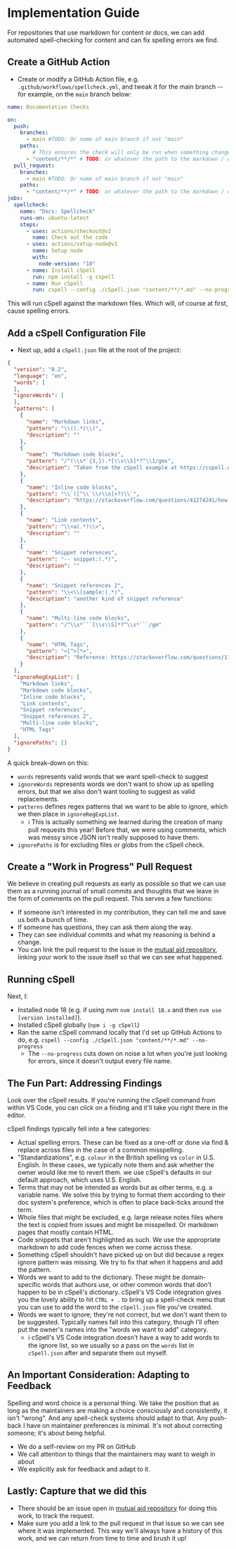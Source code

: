 # Implementation Guide

For repositories that use markdown for content or docs, we can add automated spell-checking for content and can fix spelling errors we find.

## Create a GitHub Action

* Create or modify a GitHub Action file, e.g. `.github/workflows/spellcheck.yml`, and tweak it for the main branch -- for example, on the `main` branch below:

```yaml
name: Documentation Checks

on:
  push:
    branches:
      - main #TODO: Or name of main branch if not "main"
    paths:
        # This ensures the check will only be run when something changes in the docs content
      - "content/**/*" # TODO: or whatever the path to the markdown / docs files happens to be
  pull_request:
    branches:
      - main #TODO: Or name of main branch if not "main"
    paths:
      - "content/**/*" # TODO: or whatever the path to the markdown / docs files happens to be
jobs:
  spellcheck:
    name: "Docs: Spellcheck"
    runs-on: ubuntu-latest
    steps:
      - uses: actions/checkout@v2
        name: Check out the code
      - uses: actions/setup-node@v1
        name: Setup node
        with:
          node-version: "18"
      - name: Install cSpell
        run: npm install -g cspell
      - name: Run cSpell
        run: cspell --config ./cSpell.json "content/**/*.md" --no-progress # Update for path to the markdown files
```

This will run cSpell against the markdown files. Which will, of course at first, cause spelling errors.

## Add a cSpell Configuration File

* Next up, add a `cSpell.json` file at the root of the project:

```json
{
  "version": "0.2",
  "language": "en",
  "words": [
  ],
  "ignoreWords": [
  ],
  "patterns": [
    {
      "name": "Markdown links",
      "pattern": "\\((.*)\\)",
      "description": ""
    },
    {
      "name": "Markdown code blocks",
      "pattern": "/^(\\s*`{3,}).*[\\s\\S]*?^\\1/gmx",
      "description": "Taken from the cSpell example at https://cspell.org/configuration/patterns/#verbose-regular-expressions"
    },
    {
      "name": "Inline code blocks",
      "pattern": "\\`([^\\`\\r\\n]+?)\\`",
      "description": "https://stackoverflow.com/questions/41274241/how-to-capture-inline-markdown-code-but-not-a-markdown-code-fence-with-regex"
    },
    {
      "name": "Link contents",
      "pattern": "\\<a(.*)\\>",
      "description": ""
    },
    {
      "name": "Snippet references",
      "pattern": "-- snippet:(.*)",
      "description": ""
    },
    {
      "name": "Snippet references 2",
      "pattern": "\\<\\[sample:(.*)",
      "description": "another kind of snippet reference"
    },
    {
      "name": "Multi-line code blocks",
      "pattern": "/^\\s*```[\\s\\S]*?^\\s*```/gm"
    },
    {
      "name": "HTML Tags",
      "pattern": "<[^>]*>",
      "description": "Reference: https://stackoverflow.com/questions/11229831/regular-expression-to-remove-html-tags-from-a-string"
    }
  ],
  "ignoreRegExpList": [
    "Markdown links",
    "Markdown code blocks",
    "Inline code blocks",
    "Link contents",
    "Snippet references",
    "Snippet references 2",
    "Multi-line code blocks",
    "HTML Tags"
  ],
  "ignorePaths": []
}
```

A quick break-down on this:

* `words` represents valid words that we want spell-check to suggest
* `ignoreWords` represents words we don't want to show up as spelling errors, but that we also don't want tooling to suggest as valid replacements.
* `patterns` defines regex patterns that we want to be able to ignore, which we then place in `ignoreRegExpList`.
  * :information_source: This is actually something we learned during the creation of many pull requests this year! Before that, we were using comments, which was messy since JSON isn't really supposed to have them.
* `ignorePaths` is for excluding files or globs from the cSpell check.

## Create a "Work in Progress" Pull Request

We believe in creating pull requests as early as possible so that we can use them as a running journal of small commits and thoughts that we leave in the form of comments on the pull request. This serves a few functions:

* If someone isn't interested in my contribution, they can tell me and save us both a bunch of time.
* If someone has questions, they can ask them along the way.
* They can see individual commits and what my reasoning is behind a change.
* You can link the pull request to the issue in the [mutual aid repository](https://github.com/AWiderDotNET/mutual-aid), linking your work to the issue itself so that we can see what happened.

## Running cSpell

Next, I:

* Installed node 18 (e.g. if using nvm `nvm install 18.x` and then `nvm use [version installed]`).
* Installed cSpell globally (`npm i -g cSpell`)
* Ran the same cSpell command locally that I'd set up GitHub Actions to do, e.g. `cspell --config ./cSpell.json "content/**/*.md" --no-progress`
  * The `--no-progress` cuts down on noise a lot when you're just looking for errors, since it doesn't output every file name.

## The Fun Part: Addressing Findings

Look over the cSpell results. If you're running the cSpell command from within VS Code, you can click on a finding and it'll take you right there in the editor.

cSpell findings typically fell into a few categories:

* Actual spelling errors. These can be fixed as a one-off or done via find & replace across files in the case of a common misspelling.
* "Standardizations", e.g. `colour` in the British spelling vs `color` in U.S. English. In these cases, we typically note them and ask whether the owner would like me to revert them. we use cSpell's defaults in our default approach, which uses U.S. English.
* Terms that may not be intended as words but as other terms, e.g. a variable name. We solve this by trying to format them according to their doc system's preference, which is often to place back-ticks around the term.
* Whole files that might be excluded, e.g. large release notes files where the text is copied from issues and might be misspelled. Or markdown pages that mostly contain HTML.
* Code snippets that aren't highlighted as such. We use the appropriate markdown to add code fences when we come across these.
* Something cSpell shouldn't have picked up on but did because a regex ignore pattern was missing. We try to fix that when it happens and add the pattern.
* Words we want to add to the dictionary. These might be domain-specific words that authors use, or other common words that don't happen to be in cSpell's dictionary. cSpell's VS Code integration gives you the lovely ability to hit `CTRL + .` to bring up a spell-check menu that you can use to add the word to the `cSpell.json` file you've created.
* Words we want to ignore; they're not correct, but we don't want them to be suggested. Typically names fall into this category, though I'll often put the owner's names into the "words we want to add" category.
  * :information_source: cSpell's VS Code integration doesn't have a way to add words to the ignore list, so we usually so a pass on the `words` list in `cSpell.json` after and separate them out myself.

## An Important Consideration: Adapting to Feedback

Spelling and word choice is a personal thing. We take the position that as long as the maintainers are making a choice consciously and consistently, it isn't "wrong". And any spell-check systems should adapt to that. Any push-back I have on maintainer preferences is minimal. It's not about correcting someone; it's about being helpful.

* We do a self-review on my PR on GitHub
* We call attention to things that the maintainers may want to weigh in about
* We explicitly ask for feedback and adapt to it.

## Lastly: Capture that we did this

* There should be an issue open in [mutual aid repository](https://github.com/AWiderDotNET/mutual-aid) for doing this work, to track the request.
* Make sure you add a link to the pull request in that issue so we can see where it was implemented. This way we'll always have a history of this work, and we can return from time to time and brush it up!
